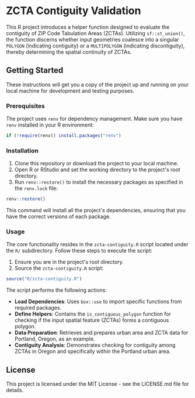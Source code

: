 # ZCTA Contiguity Validation

This R project introduces a helper function designed to evaluate the contiguity of ZIP Code Tabulation Areas (ZCTAs). Utilizing `sf::st_union()`, the function discerns whether input geometries coalesce into a singular `POLYGON` (indicating contiguity) or a `MULTIPOLYGON` (indicating discontiguity), thereby determining the spatial continuity of ZCTAs.

## Getting Started

These instructions will get you a copy of the project up and running on your local machine for development and testing purposes.

### Prerequisites

The project uses `renv` for dependency management. Make sure you have `renv` installed in your R environment:

```r
if (!require(renv)) install.packages("renv")
```

### Installation

1. Clone this repository or download the project to your local machine.
2. Open R or RStudio and set the working directory to the project's root directory.
3. Run `renv::restore()` to install the necessary packages as specified in the `renv.lock` file:

```r
renv::restore()
```

This command will install all the project's dependencies, ensuring that you have the correct versions of each package.

### Usage

The core functionality resides in the `zcta-contiguity.R` script located under the `R/` subdirectory. Follow these steps to execute the script:

1. Ensure you are in the project's root directory.
2. Source the `zcta-contiguity.R` script:

```r
source("R/zcta-contiguity.R")
```

The script performs the following actions:
- **Load Dependencies**: Uses `box::use` to import specific functions from required packages.
- **Define Helpers**: Contains the `is_contiguous_polygon` function for checking if the input spatial feature (ZCTAs) forms a contiguous polygon.
- **Data Preparation**: Retrieves and prepares urban area and ZCTA data for Portland, Oregon, as an example.
- **Contiguity Analysis**: Demonstrates checking for contiguity among ZCTAs in Oregon and specifically within the Portland urban area.

## License

This project is licensed under the MIT License - see the LICENSE.md file for details.
